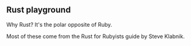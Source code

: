 ## Rust playground

Why Rust? It's the polar opposite of Ruby.

Most of these come from the Rust for Rubyists guide by Steve Klabnik.
